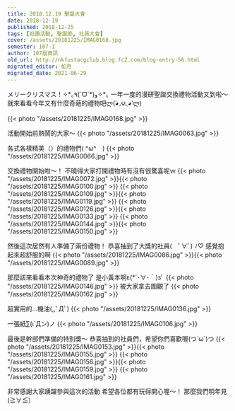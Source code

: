 ```yaml
---
title: 2018.12.19 聖誕大會
date: 2018-12-19
published: 2018-12-25
tags: [社團活動, 聖誕節, 社員大會]
cover: /assets/20181225/IMAG0168.jpg
semester: 107-1
author: 107屆資訊
old_url: http://nkfustacgclub.blog.fc2.com/blog-entry-56.html
migrated_editor: 如月
migrated_date: 2021-06-29
---
```


メリークリスマス！✧\*｡٩(ˊᗜˋ\*)و✧*｡
一年一度的漫研聖誕交換禮物活動又到啦～
就來看看今年又有什麼奇葩的禮物吧ლ(́◕◞౪◟◕‵ლ)

{{< photo "/assets/20181225/IMAG0168.jpg" >}}

活動開始前熱鬧的大家～
{{< photo "/assets/20181225/IMAG0063.jpg" >}}

各式各樣精美（）的禮物們( \^ω^　)
{{< photo "/assets/20181225/IMAG0066.jpg" >}}

交換禮物開始啦～！
不曉得大家打開禮物時有沒有很驚喜呢ｗ
{{< photo "/assets/20181225/IMAG0072.jpg" >}}{{< photo "/assets/20181225/IMAG0100.jpg" >}}
{{< photo "/assets/20181225/IMAG0109.jpg" >}}{{< photo "/assets/20181225/IMAG0119.jpg" >}}
{{< photo "/assets/20181225/IMAG0126.jpg" >}}{{< photo "/assets/20181225/IMAG0133.jpg" >}}
{{< photo "/assets/20181225/IMAG0144.jpg" >}}{{< photo "/assets/20181225/IMAG0150.jpg" >}}

然後這次居然有人準備了兩份禮物！
恭喜抽到了大獎的社員(　ﾟ∀ﾟ) ﾉ♡
感覺抱起來超舒服的啊
{{< photo "/assets/20181225/IMAG0086.jpg" >}}{{< photo "/assets/20181225/IMAG0089.jpg" >}}


那麼該來看看本次神奇的禮物了
是小黃本啊ε(*´･∀･｀)зﾞ
{{< photo "/assets/20181225/IMAG0146.jpg" >}}
被大家拿去圍觀了
{{< photo "/assets/20181225/IMAG0162.jpg" >}}

超實用的…機油(,,ﾟДﾟ)
{{< photo "/assets/20181225/IMAG0136.jpg" >}}

一張紙∑(ι´Дン)ノ
{{< photo "/assets/20181225/IMAG0106.jpg" >}}


最後是幹部們準備的特別獎～
恭喜抽到的社員們，希望你們喜歡喔(つ´ω`)つ
{{< photo "/assets/20181225/IMAG0153.jpg" >}}{{< photo "/assets/20181225/IMAG0155.jpg" >}}
{{< photo "/assets/20181225/IMAG0156.jpg" >}}{{< photo "/assets/20181225/IMAG0159.jpg" >}}
{{< photo "/assets/20181225/IMAG0161.jpg" >}}

非常感謝大家踴躍參與這次的活動
希望各位都有玩得開心喔～！
那麼我們明年見(≧∀≦）
